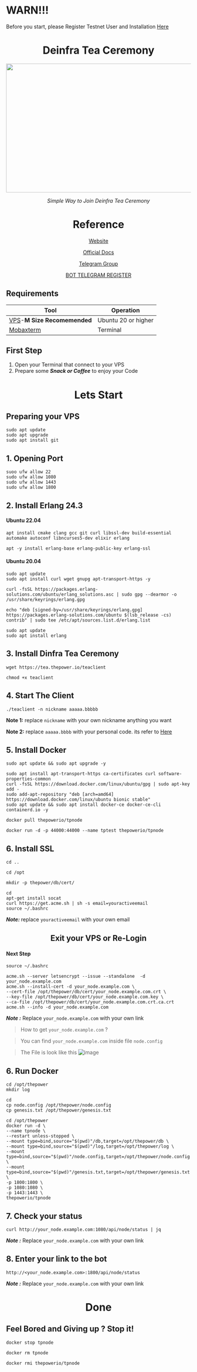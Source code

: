 # WARN!!!
Before you start, please Register Testnet User and Installation [Here](https://github.com/DaddyUnikii/Deinfra-Testnet/main/README.md)

#
<div align="center">

# Deinfra Tea Ceremony


<a href='https://thepower.io/'>
    <img width="700" height="350" src="https://user-images.githubusercontent.com/38981255/198820722-9f95bc3c-2963-4bda-8886-33c6ce89b13b.PNG"/>
</a>

<i>Simple Way to Join Deinfra Tea Ceremony</i>

# Reference

[Website ](https://thepower.io/)

[Official Docs](https://doc.thepower.io/docs/Maintain/testnet-start/)

[Telegram Group ](https://t.me/thepower_chat)

[BOT TELEGRAM REGISTER ](https://t.me/thepowerio_bot)

</div>

## Requirements

| Tool | Operation |
|----------|---------------------|
|[VPS](https://contabo.com/)-<b>M Size Recomemended</b>|Ubuntu 20 or higher|
|[Mobaxterm](https://mobaxterm.mobatek.net/download.html)|Terminal|

## First Step
1. Open your Terminal that connect to your VPS
2. Prepare some <b><i>Snack or Coffee</b></i> to enjoy your Code

# <p align="center">Lets Start</p>

## Preparing your VPS

```
sudo apt update
sudo apt upgrade
sudo apt install git
```

## 1. Opening Port
```
suoo ufw allow 22
sudo ufw allow 1080
sudo ufw allow 1443
sudo ufw allow 1800

```

## 2. Install Erlang 24.3

#### Ubuntu 22.04

```
apt install cmake clang gcc git curl libssl-dev build-essential automake autoconf libncurses5-dev elixir erlang
```
```
apt -y install erlang-base erlang-public-key erlang-ssl
```

#### Ubuntu 20.04
```
sudo apt update
sudo apt install curl wget gnupg apt-transport-https -y
```
```
curl -fsSL https://packages.erlang-solutions.com/ubuntu/erlang_solutions.asc | sudo gpg --dearmor -o /usr/share/keyrings/erlang.gpg
```

```
echo "deb [signed-by=/usr/share/keyrings/erlang.gpg] https://packages.erlang-solutions.com/ubuntu $(lsb_release -cs) contrib" | sudo tee /etc/apt/sources.list.d/erlang.list
```

```
sudo apt update
sudo apt install erlang
```

## 3. Install Dinfra Tea Ceremony
```
wget https://tea.thepower.io/teaclient
```
```
chmod +x teaclient
```

## 4. Start The Client

```
./teaclient -n nickname aaaaa.bbbbb
```

<b>Note 1:</b> replace `nickname` with your own nickname anything you want

<b>Note 2:</b> replace `aaaaa.bbbb` with your personal code. its refer to [Here](https://github.com/DaddyUnikii/Deinfra-Testnet/main/README.md)

## 5. Install Docker
```
sudo apt update && sudo apt upgrade -y
```
```
sudo apt install apt-transport-https ca-certificates curl software-properties-common
curl -fsSL https://download.docker.com/linux/ubuntu/gpg | sudo apt-key add -
sudo add-apt-repository "deb [arch=amd64] https://download.docker.com/linux/ubuntu bionic stable"
sudo apt update && sudo apt install docker-ce docker-ce-cli containerd.io -y
```

```
docker pull thepowerio/tpnode
```

```
docker run -d -p 44000:44000 --name tptest thepowerio/tpnode
```

## 6. Install SSL
```
cd ..
```
```
cd /opt
```
```
mkdir -p thepower/db/cert/
```
```
cd
apt-get install socat
curl https://get.acme.sh | sh -s email=youractiveemail
source ~/.bashrc
```
<b><i>Note: </b></i> replace `youractiveemail` with your own email

## <p align="center">Exit your VPS or Re-Login</p>

#### Next Step
```
source ~/.bashrc
```
```
acme.sh --server letsencrypt --issue --standalone  -d your_node.example.com
acme.sh --install-cert -d your_node.example.com \
--cert-file /opt/thepower/db/cert/your_node.example.com.crt \
--key-file /opt/thepower/db/cert/your_node.example.com.key \
--ca-file /opt/thepower/db/cert/your_node.example.com.crt.ca.crt
acme.sh --info -d your_node.example.com
```

<b><i>Note :</b></i> Replace `your_node.example.com` with your own link

> How to get `your_node.example.com` ?

> You can find `your_node.example.com` inside file `node.config`

> The File is look like this ![image](https://user-images.githubusercontent.com/97149134/205428326-5d705e52-2e37-4bcb-adfc-7d5453219f0d.png)

## 6. Run Docker

```
cd /opt/thepower
mkdir log
```
```
cd
cp node.config /opt/thepower/node.config
cp genesis.txt /opt/thepower/genesis.txt
```
```
cd /opt/thepower
docker run -d \
--name tpnode \
--restart unless-stopped \
--mount type=bind,source="$(pwd)"/db,target=/opt/thepower/db \
--mount type=bind,source="$(pwd)"/log,target=/opt/thepower/log \
--mount type=bind,source="$(pwd)"/node.config,target=/opt/thepower/node.config \
--mount type=bind,source="$(pwd)"/genesis.txt,target=/opt/thepower/genesis.txt \
-p 1800:1800 \
-p 1080:1080 \
-p 1443:1443 \
thepowerio/tpnode
```

## 7. Check your status
```
curl http://your_node.example.com:1080/api/node/status | jq
```

<b><i>Note :</b></i> Replace `your_node.example.com` with your own link


## 8. Enter your link to the bot

```
http://<your_node.example.com>:1800/api/node/status
```
<b><i>Note :</b></i> Replace `your_node.example.com` with your own link

#

# <p align='center'> Done </p>

## Feel Bored and Giving up ? Stop it!
```
docker stop tpnode
```
```
docker rm tpnode
```
```
docker rmi thepowerio/tpnode
```
